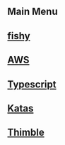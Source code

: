 ## Main Menu

## [fishy](https://thimbletech.github.io/fish/index)

## [AWS](https://thimbletech.github.io/aws/index)

## [Typescript](https://thimbletech.github.io/typescript/index)

## [Katas](https://thimbletech.github.io/katas/index)

## [Thimble](https://thimbletech.github.io/thimble/index)


